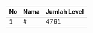 | No | Nama            | Jumlah Level |
|----|-----------------|--------------|
| 1  | #    |    4761        |
